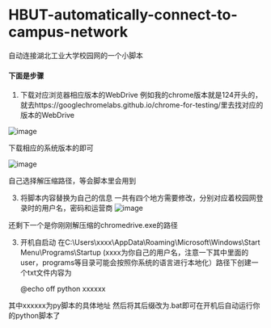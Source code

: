 # HBUT-automatically-connect-to-campus-network
自动连接湖北工业大学校园网的一个小脚本

#### 下面是步骤
1. 下载对应浏览器相应版本的WebDrive
例如我的chrome版本就是124开头的，就去https://googlechromelabs.github.io/chrome-for-testing/里去找对应的版本的WebDrive

![image](https://github.com/lila233/HBUT-automatically-connect-to-campus-network/assets/114989021/b50e3c38-c0a7-4215-8900-24380620bbc8)

下载相应的系统版本的即可

![image](https://github.com/lila233/HBUT-automatically-connect-to-campus-network/assets/114989021/908dd6d7-f7c1-4285-8467-8bab90b57918)

自己选择解压缩路径，等会脚本里会用到

3. 将脚本内容替换为自己的信息
一共有四个地方需要修改，分别对应着校园网登录时的用户名，密码和运营商
![image](https://github.com/lila233/HBUT-automatically-connect-to-campus-network/assets/114989021/f847ba04-b350-4ab2-a1bb-4c07f3caff3f)

还剩下一个是你刚刚解压缩的chromedrive.exe的路径

3. 开机自启动
在C:\Users\xxxx\AppData\Roaming\Microsoft\Windows\Start Menu\Programs\Startup (xxxx为你自己的用户名，注意一下其中里面的user，programs等目录可能会按照你系统的语言进行本地化）路径下创建一个txt文件内容为


    @echo off
    python xxxxxx


其中xxxxxx为py脚本的具体地址
然后将其后缀改为.bat即可在开机后自动运行你的python脚本了
